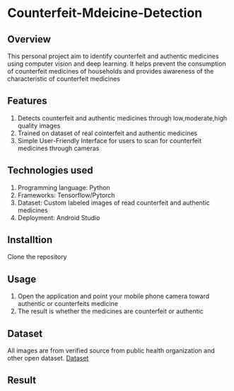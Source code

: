 # Counterfeit-Mdeicine-Detection
## Overview
This personal project aim to identify counterfeit and authentic medicines using computer vision and deep learning. It helps prevent the consumption of counterfeit medicines of households and provides awareness of the characteristic of counterfeit medicines
## Features
1. Detects counterfeit and authentic medicines through low,moderate,high quality images
2. Trained on dataset of real cointerfeit and authentic medicines
3. Simple User-Friendly Interface for users to scan for counterfeit medicines through cameras
## Technologies used
1. Programming language: Python
2. Frameworks: Tensorflow/Pytorch
3. Dataset: Custom labeled images of read counterfeit and authentic medicines
4. Deployment: Android Studio
## Installtion
Clone the repository
## Usage
1. Open the application and point your mobile phone camera toward authentic or counterfeits medicine
2. The result is whether the medicines are counterfeit or authentic
## Dataset
All images are from verified source from public health organization and other open dataset.
[Dataset](https://app.roboflow.com/pill-detection-sl7xn/fake-med/browse?queryText=&pageSize=50&startingIndex=0&browseQuery=true)
## Result
